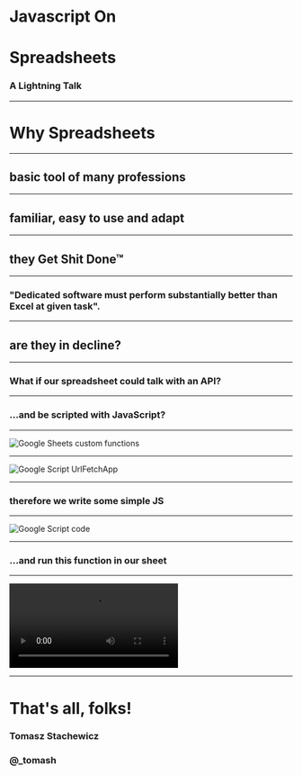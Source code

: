 # Javascript On
# Spreadsheets

### A Lightning Talk

---

# Why Spreadsheets

---

## basic tool of many professions

--- 

## familiar, easy to use and adapt

---

## they Get Shit Done™

---

### "Dedicated software must perform substantially better than Excel at given task".

---

## are they in decline?

---

### What if our spreadsheet could talk with an API?

---

### ...and be scripted with JavaScript?

---

![Google Sheets custom functions](images/googlesheets1.png)
<!-- .element width="100%" -->

--- 

![Google Script UrlFetchApp](images/googlescript-urlfetchapp.png)
<!-- .element width="100%" -->

---

### therefore we write some simple JS

--- 

![Google Script code](images/googlesheets-script.png)
<!-- .element width="60%" -->

---

### ...and run this function in our sheet

---

<video data-autoplay src="images/demo.mp4"></video>

---

# That's all, folks!

### Tomasz Stachewicz
### @_tomash

